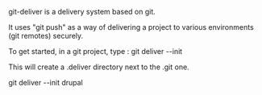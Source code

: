 git-deliver is a delivery system based on git.

It uses "git push" as a way of delivering a project to various environments (git remotes) securely.

To get started, in a git project, type :
git deliver --init

This will create a .deliver directory next to the .git one. 

git deliver --init drupal


